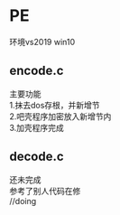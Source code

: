 # PE  
环境vs2019 win10  
## encode.c  
主要功能  
1.抹去dos存根，并新增节  
2.吧壳程序加密放入新增节内  
3.加壳程序完成  
## decode.c  
还未完成  
参考了别人代码在修  
//doing  
